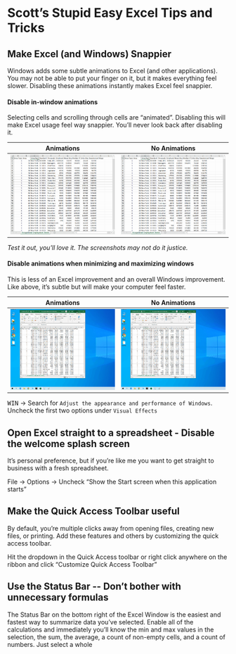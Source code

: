 # Scott’s Stupid Easy Excel Tips and Tricks

## Make Excel (and Windows) Snappier
Windows adds some subtle animations to Excel (and other applications). You may not be able to put your finger on it, but it makes everything feel slower. Disabling these animations instantly makes Excel feel snappier. 

#### Disable in-window animations
Selecting cells and scrolling through cells are “animated”. Disabling this will make Excel usage feel way snappier. You’ll never look back after disabling it.

Animations | No Animations
--- | ---
![Scrolling with animations turned on](/images/scroll_before.gif)[]() | ![Scrolling with animations turned off](/images/scroll_after.gif)[]()

_*Test it out, you'll love it. The screenshots may not do it justice.*_


#### Disable animations when minimizing and maximizing windows
This is less of an Excel improvement and an overall Windows improvement. Like above, it’s subtle but will make your computer feel faster.

Animations | No Animations
--- | ---
![Minimizing and maximizing windows with animations turned on](/images/window_before.gif)[]() | ![Minimizing and maximizing windows with animations turned off](/images/window_after.gif)[]()

<kbd>WIN</kbd> → Search for `Adjust the appearance and performance of Windows`. Uncheck the first two options under `Visual Effects`

## Open Excel straight to a spreadsheet - Disable the welcome splash screen
It’s personal preference, but if you’re like me you want to get straight to business with a fresh spreadsheet.

File → Options → Uncheck “Show the Start screen when this application starts”

## Make the Quick Access Toolbar useful
By default, you’re multiple clicks away from opening files, creating new files, or printing. Add these features and others by customizing the quick access toolbar.

Hit the dropdown in the Quick Access toolbar or right click anywhere on the ribbon and click “Customize Quick Access Toolbar”

## Use the Status Bar -- Don’t bother with unnecessary formulas
The Status Bar on the bottom right of the Excel Window is the easiest and fastest way to summarize data you’ve selected. Enable all of the calculations and immediately you’ll know the min and max values in the selection, the sum, the average, a count of non-empty cells, and a count of numbers. Just select a whole 
